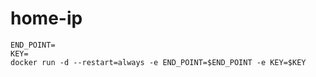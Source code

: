 # home-ip
```
END_POINT=
KEY=
docker run -d --restart=always -e END_POINT=$END_POINT -e KEY=$KEY
```